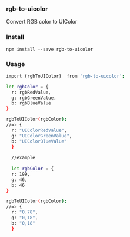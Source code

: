 ### rgb-to-uicolor

Convert RGB color to UIColor

### Install

`npm install --save rgb-to-uicolor`

### Usage

```sh
import {rgbToUIColor}  from 'rgb-to-uicolor';

let rgbColor = {
  r: rgbRedValue,
  g: rgbGreenValue,
  b: rgbBlueValue
}

rgbToUIColor(rgbColor);
//=> {
  r: "UIColorRedValue",
  g: "UIColorGreenValue",
  b: "UIColorBlueValue"
  }
  
  //example
  
  let rgbColor = {
  r: 199,
  g: 46,
  b: 46
}

rgbToUIColor(rgbColor);
//=> {
  r: "0.78",
  g: "0,18",
  b: "0,18"
  }
  ```
